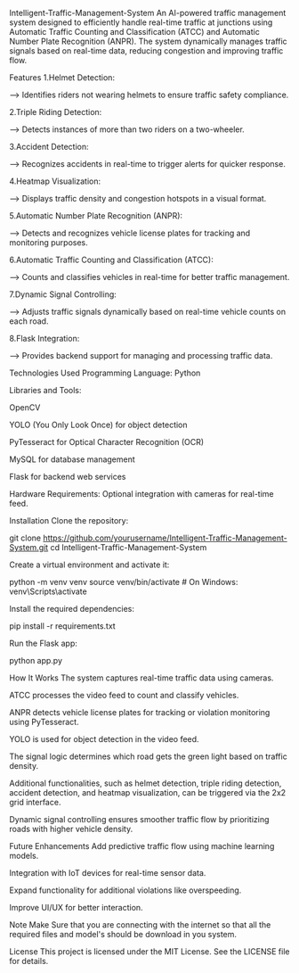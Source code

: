Intelligent-Traffic-Management-System
An AI-powered traffic management system designed to efficiently handle real-time traffic at junctions using Automatic Traffic Counting and Classification (ATCC) and Automatic Number Plate Recognition (ANPR). The system dynamically manages traffic signals based on real-time data, reducing congestion and improving traffic flow.

Features
1.Helmet Detection:

--> Identifies riders not wearing helmets to ensure traffic safety compliance.

2.Triple Riding Detection:

--> Detects instances of more than two riders on a two-wheeler.

3.Accident Detection:

--> Recognizes accidents in real-time to trigger alerts for quicker response.

4.Heatmap Visualization:

--> Displays traffic density and congestion hotspots in a visual format.

5.Automatic Number Plate Recognition (ANPR):

--> Detects and recognizes vehicle license plates for tracking and monitoring purposes.

6.Automatic Traffic Counting and Classification (ATCC):

--> Counts and classifies vehicles in real-time for better traffic management.

7.Dynamic Signal Controlling:

--> Adjusts traffic signals dynamically based on real-time vehicle counts on each road.

8.Flask Integration:

--> Provides backend support for managing and processing traffic data.

Technologies Used
Programming Language: Python

Libraries and Tools:

OpenCV

YOLO (You Only Look Once) for object detection

PyTesseract for Optical Character Recognition (OCR)

MySQL for database management

Flask for backend web services

Hardware Requirements: Optional integration with cameras for real-time feed.

Installation
Clone the repository:

git clone https://github.com/yourusername/Intelligent-Traffic-Management-System.git cd Intelligent-Traffic-Management-System

Create a virtual environment and activate it:

python -m venv venv source venv/bin/activate # On Windows: venv\Scripts\activate

Install the required dependencies:

pip install -r requirements.txt

Run the Flask app:

python app.py

How It Works
The system captures real-time traffic data using cameras.

ATCC processes the video feed to count and classify vehicles.

ANPR detects vehicle license plates for tracking or violation monitoring using PyTesseract.

YOLO is used for object detection in the video feed.

The signal logic determines which road gets the green light based on traffic density.

Additional functionalities, such as helmet detection, triple riding detection, accident detection, and heatmap visualization, can be triggered via the 2x2 grid interface.

Dynamic signal controlling ensures smoother traffic flow by prioritizing roads with higher vehicle density.

Future Enhancements
Add predictive traffic flow using machine learning models.

Integration with IoT devices for real-time sensor data.

Expand functionality for additional violations like overspeeding.

Improve UI/UX for better interaction.

Note
Make Sure that you are connecting with the internet so that all the required files and model's should be download in you system.

License
This project is licensed under the MIT License. See the LICENSE file for details.
